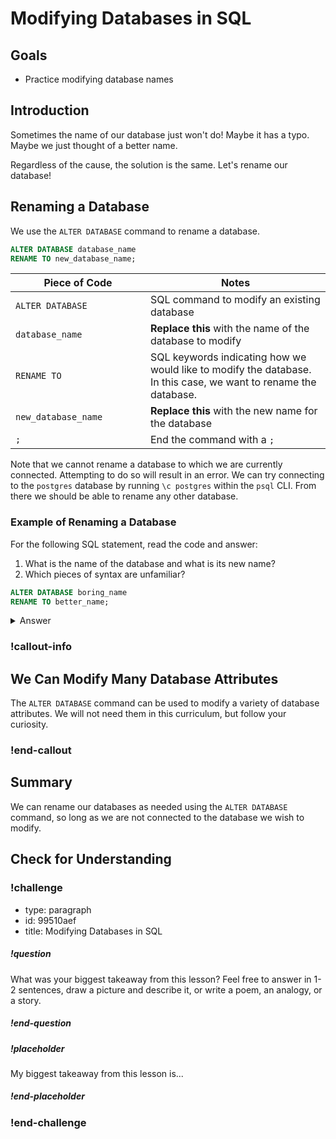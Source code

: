 # Modifying Databases in SQL

## Goals

- Practice modifying database names

## Introduction

Sometimes the name of our database just won't do! Maybe it has a typo. Maybe we just thought of a better name.

Regardless of the cause, the solution is the same. Let's rename our database!

## Renaming a Database

We use the `ALTER DATABASE` command to rename a database.


```sql
ALTER DATABASE database_name
RENAME TO new_database_name;
```

| <div style="width:200px;">Piece of Code</div> | Notes                                                                                                                               |
| --------------------------------------------- | ----------------------------------------------------------------------------------------------------------------------------------- |
| `ALTER DATABASE`                                | SQL command to modify an existing database                                                                                                       |
| `database_name`                          | **Replace this** with the name of the database to modify                                                                                    |
| `RENAME TO`                                    | SQL keywords indicating how we would like to modify the database. In this case, we want to rename the database.                                |
| `new_database_name`                                 | **Replace this** with the new name for the database                                                                                     |
| `;`                                           | End the command with a `;` |

Note that we cannot rename a database to which we are currently connected. Attempting to do so will result in an error. We can try connecting to the `postgres` database by running `\c postgres` within the `psql` CLI. From there we should be able to rename any other database.

### Example of Renaming a Database

For the following SQL statement, read the code and answer:

1. What is the name of the database and what is its new name?
2. Which pieces of syntax are unfamiliar?

```sql
ALTER DATABASE boring_name
RENAME TO better_name;
```

<details style="max-width: 700px; margin: auto;">
  <summary>Answer</summary>

1. The name of the database is `boring_name` and we are renaming it to be called `better_name`

The `boring_name` database will be renamed to `better_name`.

Again, we must take care that we are not connected to the `boring_name` database when we try to modify its name. Instead, we should should connect to another database, such as `postgres` before trying to run the `ALTER DATABASE` command.

</details>

### !callout-info

## We Can Modify Many Database Attributes

The `ALTER DATABASE` command can be used to modify a variety of database attributes. We will not need them in this curriculum, but follow your curiosity.

### !end-callout

## Summary

We can rename our databases as needed using the `ALTER DATABASE` command, so long as we are not connected to the database we wish to modify.

## Check for Understanding

<!-- Question Takeaway -->
<!-- prettier-ignore-start -->
### !challenge
* type: paragraph
* id: 99510aef
* title: Modifying Databases in SQL
##### !question

What was your biggest takeaway from this lesson? Feel free to answer in 1-2 sentences, draw a picture and describe it, or write a poem, an analogy, or a story.

##### !end-question
##### !placeholder

My biggest takeaway from this lesson is...

##### !end-placeholder
### !end-challenge
<!-- prettier-ignore-end -->
